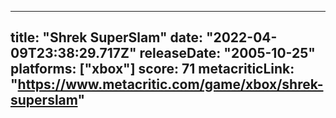 
---
title: "Shrek SuperSlam"
date: "2022-04-09T23:38:29.717Z"
releaseDate: "2005-10-25"
platforms: ["xbox"]
score: 71
metacriticLink: "https://www.metacritic.com/game/xbox/shrek-superslam"
---
